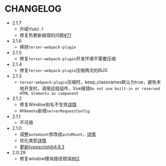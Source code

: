 # CHANGELOG
- 2.1.7
  - 升级Vue`2.7`
  - 修复热更新报错的问题[#71](https://github.com/fmfe/genesis/issues/71)
- 2.1.6
  - 移除`terser-webpack-plugin`
- 2.1.5
  - 修复`terser-webpack-plugin`开发环境不需要压缩
- 2.1.4
  - 修复`terser-webpack-plugin`压缩两次的BUG
- 2.1.3
  - `terser-webpack-plugin`压缩时，keep_classnames默认为true，避免本地开发时，调用远程组件，Vue报错`Do not use built-in or reserved HTML elements as component`
- 2.1.2
  - 修复Window别名不生效[详情](https://github.com/fmfe/genesis/pull/68)
  - `MFRemote`新增`serverRequestConfig`
- 2.1.1
  - 不可用
- 2.1.0
  - 调整`automount`修改成`autoMount`，[详情](https://github.com/fmfe/genesis/commit/5ff83cf796a8b69dd8c0db5fc42a53b7a7369ce8)
  - 优化类型[详情](https://github.com/fmfe/genesis/commit/de0211a0bee68562e254b55130791e857df14da1)
  - 更新typescript@4.6.3[](https://github.com/fmfe/genesis/commit/cb2e1c36a61e8b91441ddad566339e1976c02790)
- 2.0.29
  - 修复window模块路径错误[#62](https://github.com/fmfe/genesis/issues/62)